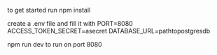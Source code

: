 to get started
run npm install

create a .env file and fill it with
PORT=8080
ACCESS_TOKEN_SECRET=asecret
DATABASE_URL=pathtopostgresdb
 
npm run dev to run on port 8080
